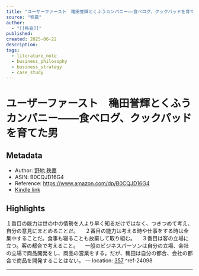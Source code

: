 ```yaml
---
title: "ユーザーファースト　穐田誉輝とくふうカンパニー――食べログ、クックパッドを育てた男"
source: "秩嘉"
author:
  - "[[秩嘉]]"
published: 
created: 2025-06-22
description: 
tags:
  - literature_note
  - business_philosophy
  - business_strategy
  - case_study
---
```

# ユーザーファースト　穐田誉輝とくふうカンパニー――食べログ、クックパッドを育てた男
## Metadata
* Author: [野地 秩嘉](https://www.amazon.comundefined)
* ASIN: B0CQJD16G4
* Reference: https://www.amazon.com/dp/B0CQJD16G4
* [Kindle link](kindle://book?action=open&asin=B0CQJD16G4)

## Highlights
１番目の能力は世の中の情勢を人より早く知るだけではなく、つきつめて考え、自分の意見にまとめることだ。 　２番目の能力は考える時や仕事をする時は全集中することだ。食事も寝ることも放棄して取り組む。 　３番目は客の立場に立つ。客の都合で考えること。 　一般のビジネスパーソンは自分の立場、会社の立場で商品開発をし、商品の営業をする。だが、穐田は自分の都合、会社の都合で商品を開発することはない。 — location: [357](kindle://book?action=open&asin=B0CQJD16G4&location=357) ^ref-24098

---
